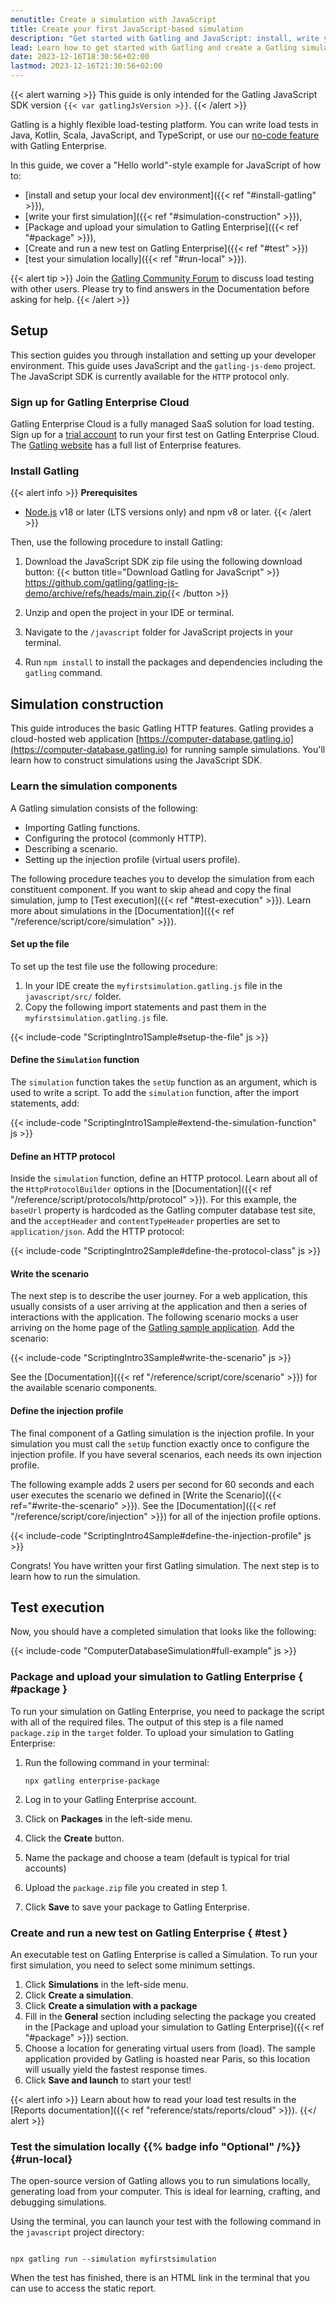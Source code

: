 ```yaml
---
menutitle: Create a simulation with JavaScript
title: Create your first JavaScript-based simulation
description: "Get started with Gatling and JavaScript: install, write your first load test, and execute it."
lead: Learn how to get started with Gatling and create a Gatling simulation with JavaScript.
date: 2023-12-16T18:30:56+02:00
lastmod: 2023-12-16T21:30:56+02:00
---
```


{{< alert warning >}}
This guide is only intended for the  Gatling JavaScript SDK version `{{< var gatlingJsVersion >}}`.
{{< /alert >}}

Gatling is a highly flexible load-testing platform. You can write load tests in Java, Kotlin, Scala, JavaScript, and TypeScript, or use our [no-code feature](https://gatling.io/features/no-code-generator/) with Gatling Enterprise.

In this guide, we cover a "Hello world"-style example for JavaScript of how to:

 - [install and setup your local dev environment]({{< ref "#install-gatling" >}}),
 - [write your first simulation]({{< ref "#simulation-construction" >}}),
 - [Package and upload your simulation to Gatling Enterprise]({{< ref "#package" >}}),
 - [Create and run a new test on Gatling Enterprise]({{< ref "#test" >}})
 - [test your simulation locally]({{< ref "#run-local" >}}).

{{< alert tip >}}
Join the [Gatling Community Forum](https://community.gatling.io) to discuss load testing with other users. Please try to find answers in the Documentation before asking for help.
{{< /alert >}}

## Setup

This section guides you through installation and setting up your developer environment. This guide uses JavaScript and the `gatling-js-demo` project. The JavaScript SDK is currently available for the `HTTP` protocol only. 

### Sign up for Gatling Enterprise Cloud

Gatling Enterprise Cloud is a fully managed SaaS solution for load testing. Sign up for a [trial account](https://auth.gatling.io/auth/realms/gatling/protocol/openid-connect/registrations?client_id=gatling-enterprise-cloud-public&response_type=code&scope=openid&redirect_uri=https%3A%2F%2Fcloud.gatling.io%2Fr%2Fgatling) to run your first test on Gatling Enterprise Cloud. The [Gatling website](https://gatling.io/features) has a full list of Enterprise features.

### Install Gatling 

{{< alert info >}}
**Prerequisites**  
- [Node.js](https://nodejs.org/) v18 or later (LTS versions only) and npm v8 or later.
{{< /alert >}}

Then, use the following procedure to install Gatling:

1. Download the JavaScript SDK zip file using the following download button:
{{< button title="Download Gatling for JavaScript" >}}
https://github.com/gatling/gatling-js-demo/archive/refs/heads/main.zip{{< /button >}}  

2. Unzip and open the project in your IDE or terminal.
3. Navigate to the `/javascript` folder for JavaScript projects in your terminal. 
4. Run `npm install` to install the packages and dependencies including the `gatling` command. 

## Simulation construction 

This guide introduces the basic Gatling HTTP features. Gatling provides a cloud-hosted web application
[https://computer-database.gatling.io](https://computer-database.gatling.io) for running sample simulations. You'll learn how to construct simulations
using the JavaScript SDK. 

### Learn the simulation components

A Gatling simulation consists of the following:

- Importing Gatling functions.
- Configuring the protocol (commonly HTTP).
- Describing a scenario.
- Setting up the injection profile (virtual users profile).

The following procedure teaches you to develop the simulation from each constituent component. If you want to skip ahead
and copy the final simulation, jump to [Test execution]({{< ref "#test-execution" >}}). Learn more about simulations in the
[Documentation]({{< ref "/reference/script/core/simulation" >}}). 

#### Set up the file 

To set up the test file use the following procedure: 

1. In your IDE create the `myfirstsimulation.gatling.js` file in the `javascript/src/` folder.
2. Copy the following import statements and past them in the `myfirstsimulation.gatling.js` file.

{{< include-code "ScriptingIntro1Sample#setup-the-file" js >}}

#### Define the `Simulation` function 

The `simulation` function takes the `setUp` function as an argument, which is used to write a script. To add the `simulation` function, after the import statements, add: 

{{< include-code "ScriptingIntro1Sample#extend-the-simulation-function" js >}}

#### Define an HTTP protocol

Inside the `simulation` function, define an HTTP protocol. Learn about all of the
`HttpProtocolBuilder` options in the [Documentation]({{< ref "/reference/script/protocols/http/protocol" >}}). For
this example, the `baseUrl` property is hardcoded as the Gatling computer database test site, and the `acceptHeader` and
`contentTypeHeader` properties are set to `application/json`. Add the HTTP protocol: 

{{< include-code "ScriptingIntro2Sample#define-the-protocol-class" js >}}

#### Write the scenario

The next step is to describe the user journey. For a web application, this usually consists of a user arriving at the application and then a series of interactions with the application. The following scenario mocks a user arriving on the home page of the [Gatling sample application](https://computer-database.gatling.io). Add the scenario:

{{< include-code "ScriptingIntro3Sample#write-the-scenario" js >}}

See the [Documentation]({{< ref "/reference/script/core/scenario" >}}) for the available scenario
components. 

#### Define the injection profile

The final component of a Gatling simulation is the injection profile. In your simulation you must call the `setUp` function exactly once to configure the injection profile. If you have several scenarios, each needs its own injection profile. 

The following example adds 2 users per second for 60 seconds and each user executes the scenario we defined in [Write the Scenario]({{< ref="#write-the-scenario" >}}). See the [Documentation]({{< ref "/reference/script/core/injection" >}}) for all of the injection profile options. 

{{< include-code "ScriptingIntro4Sample#define-the-injection-profile" js >}}

Congrats! You have written your first Gatling simulation. The next step is to learn how to run the simulation. 

## Test execution

Now, you should have a completed simulation that looks like the following: 

{{< include-code "ComputerDatabaseSimulation#full-example" js >}}

### Package and upload your simulation to Gatling Enterprise { #package }

To run your simulation on Gatling Enterprise, you need to package the script with all of the required files. The output of this step is a file named `package.zip` in the `target` folder. To upload your simulation to Gatling Enterprise: 

1. Run the following command in your terminal:

    ```console
    npx gatling enterprise-package
    ```

2. Log in to your Gatling Enterprise account.
3. Click on **Packages** in the left-side menu.
4. Click the **Create** button.
5. Name the package and choose a team (default is typical for trial accounts) 
6. Upload the `package.zip` file you created in step 1.
7. Click **Save** to save your package to Gatling Enterprise.

### Create and run a new test on Gatling Enterprise { #test }

An executable test on Gatling Enterprise is called a Simulation. To run your first simulation, you need to select some minimum settings. 

1. Click **Simulations** in the left-side menu.
2. Click **Create a simulation**.
3. Click **Create a simulation with a package**
4. Fill in the **General** section including selecting the package you created in the [Package and upload your simulation to Gatling Enterprise]({{< ref "#package" >}}) section.
5. Choose a location for generating virtual users from (load). The sample application provided by Gatling is hoasted near Paris, so this location will usually yield the fastest response times.
6. Click **Save and launch** to start your test! 

{{< alert info >}}
Learn about how to read your load test results in the [Reports documentation]({{< ref "reference/stats/reports/cloud" >}}).
{{</ alert >}}

### Test the simulation locally {{% badge info "Optional" /%}} {#run-local}

The open-source version of Gatling allows you to run simulations locally, generating load from your computer. This is ideal for learning, crafting, and debugging simulations. 

Using the terminal, you can launch your test with the following command in the `javascript` project directory:

```console

npx gatling run --simulation myfirstsimulation

```

When the test has finished, there is an HTML link in the terminal that you can use to access the static report. 
